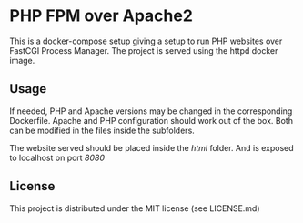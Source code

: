 # PHP FPM over Apache2

This is a docker-compose setup giving a setup to run PHP websites over
FastCGI Process Manager. The project is served using the httpd docker
image.

## Usage

If needed, PHP and Apache versions may be changed in the corresponding
Dockerfile. Apache and PHP configuration should work out of the box.
Both can be modified in the files inside the subfolders.

The website served should be placed inside the _html_ folder. And is
exposed to localhost on port _8080_

## License

This project is distributed under the MIT license (see LICENSE.md)
